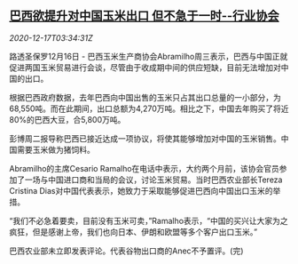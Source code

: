<!--1608178994000-->
[巴西欲提升对中国玉米出口 但不急于一时--行业协会](https://cn.reuters.com/article/brazil-china-corn-trade-1216-wedn-idCNKBS28R0BT)
------

<div><i>2020-12-17T03:34:31Z</i></div><p>路透圣保罗12月16日 - 巴西玉米生产商协会Abramilho周三表示，巴西与中国正就促进两国玉米贸易进行会谈，尽管由于收成期中间的供应短缺，目前无法增加对中国的出口。</p><p>根据巴西政府数据，去年巴西向中国出售的玉米只占其出口总量的一小部分，为68,550吨。而在此期间，出口总额为4,270万吨。相比之下，中国去年购买了将近80%的巴西大豆，合5,800万吨。</p><p>彭博周二报导称巴西已接近达成一项协议，将使其能够增加对中国的玉米销售。中国需要玉米做为猪饲料。</p><p>Abramilho的主席Cesario Ramalho在电话中表示，大约两个月前，该协会官员参加了一场与中国进口商和当局的会议，讨论玉米贸易。当时巴西农业部长Tereza Cristina Dias对中国代表表示，她致力于采取能够促进巴西向中国出口玉米的举措。</p><p>“我们不必急着要卖，目前没有玉米可卖，”Ramalho表示，“中国的买兴让大家为之疯狂，但是感谢上帝，我们也向日本、伊朗和欧盟等多个客户出口玉米。”</p><p>巴西农业部未立即发表评论。代表谷物出口商的Anec不予置评。(完)</p>
